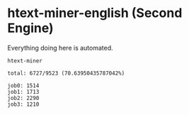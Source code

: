 # htext-miner-english (Second Engine)

Everything doing here is automated.

```
htext-miner

total: 6727/9523 (70.63950435787042%)

job0: 1514
job1: 1713
job2: 2290
job3: 1210
```